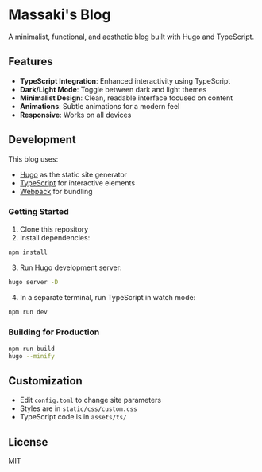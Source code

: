 # Massaki's Blog

A minimalist, functional, and aesthetic blog built with Hugo and TypeScript.

## Features

- **TypeScript Integration**: Enhanced interactivity using TypeScript
- **Dark/Light Mode**: Toggle between dark and light themes
- **Minimalist Design**: Clean, readable interface focused on content
- **Animations**: Subtle animations for a modern feel
- **Responsive**: Works on all devices

## Development

This blog uses:
- [Hugo](https://gohugo.io/) as the static site generator
- [TypeScript](https://www.typescriptlang.org/) for interactive elements
- [Webpack](https://webpack.js.org/) for bundling

### Getting Started

1. Clone this repository
2. Install dependencies:
```bash
npm install
```

3. Run Hugo development server:
```bash
hugo server -D
```

4. In a separate terminal, run TypeScript in watch mode:
```bash
npm run dev
```

### Building for Production

```bash
npm run build
hugo --minify
```

## Customization

- Edit `config.toml` to change site parameters
- Styles are in `static/css/custom.css`
- TypeScript code is in `assets/ts/`

## License

MIT
